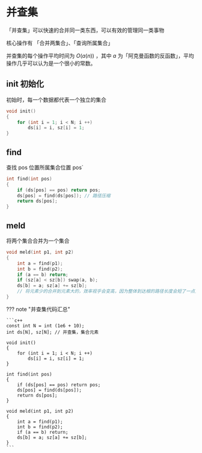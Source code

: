 # 并查集

「并查集」可以快速的合并同一类东西，可以有效的管理同一类事物

核心操作有 「合并两集合」、「查询所属集合」

并查集的每个操作平均时间为 $O(a(n))$ ，其中 $a$ 为「阿克曼函数的反函数」，平均操作几乎可以认为是一个很小的常数。

## init 初始化

初始时，每一个数据都代表一个独立的集合

```c++
void init()
{
    for (int i = 1; i < N; i ++)
        ds[i] = i, sz[i] = 1;
}
```

## find 

查找 pos 位置所属集合位置 pos`

```c++
int find(int pos)
{
    if (ds[pos] == pos) return pos;
    ds[pos] = find(ds[pos]); // 路径压缩
    return ds[pos];
}
```

## meld 

将两个集合合并为一个集合

```c++
void meld(int p1, int p2)
{
    int a = find(p1);
    int b = find(p2);
    if (a == b) return;
    if (sz[a] < sz[b]) swap(a, b);
    ds[b] = a; sz[a] += sz[b];
    // 将元素少的合并到元素大的，效率视乎会变高，因为整体到达根的路径长度会短了一点点。
}
```

??? note "并查集代码汇总"

    ```c++
    const int N = int (1e6 + 10);
    int ds[N], sz[N]; // 并查集，集合元素

    void init()
    {
        for (int i = 1; i < N; i ++)
            ds[i] = i, sz[i] = 1;
    }

    int find(int pos)
    {
        if (ds[pos] == pos) return pos;
        ds[pos] = find(ds[pos]);
        return ds[pos];
    }

    void meld(int p1, int p2)
    {
        int a = find(p1);
        int b = find(p2);
        if (a == b) return;
        ds[b] = a; sz[a] += sz[b];
    }
    ```